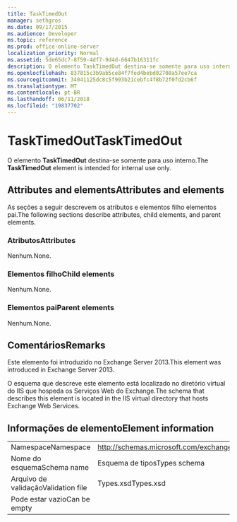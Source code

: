 ```yaml
---
title: TaskTimedOut
manager: sethgros
ms.date: 09/17/2015
ms.audience: Developer
ms.topic: reference
ms.prod: office-online-server
localization_priority: Normal
ms.assetid: 5de65dc7-8f59-4df7-9d4d-6647b16311fc
description: O elemento TaskTimedOut destina-se somente para uso interno.
ms.openlocfilehash: 837815c3b9ab5ce84f7fed4bebd02708a57ee7ca
ms.sourcegitcommit: 34041125dc8c5f993b21cebfc4f8b72f0fd2cb6f
ms.translationtype: MT
ms.contentlocale: pt-BR
ms.lasthandoff: 06/11/2018
ms.locfileid: "19837702"
---
```

# <a name="tasktimedout"></a><span data-ttu-id="2983b-103">TaskTimedOut</span><span class="sxs-lookup"><span data-stu-id="2983b-103">TaskTimedOut</span></span>

<span data-ttu-id="2983b-104">O elemento **TaskTimedOut** destina-se somente para uso interno.</span><span class="sxs-lookup"><span data-stu-id="2983b-104">The **TaskTimedOut** element is intended for internal use only.</span></span> 

## <a name="attributes-and-elements"></a><span data-ttu-id="2983b-105">Attributes and elements</span><span class="sxs-lookup"><span data-stu-id="2983b-105">Attributes and elements</span></span>

<span data-ttu-id="2983b-106">As seções a seguir descrevem os atributos e elementos filho elementos pai.</span><span class="sxs-lookup"><span data-stu-id="2983b-106">The following sections describe attributes, child elements, and parent elements.</span></span>
  
### <a name="attributes"></a><span data-ttu-id="2983b-107">Atributos</span><span class="sxs-lookup"><span data-stu-id="2983b-107">Attributes</span></span>

<span data-ttu-id="2983b-108">Nenhum.</span><span class="sxs-lookup"><span data-stu-id="2983b-108">None.</span></span>
  
### <a name="child-elements"></a><span data-ttu-id="2983b-109">Elementos filho</span><span class="sxs-lookup"><span data-stu-id="2983b-109">Child elements</span></span>

<span data-ttu-id="2983b-110">Nenhum.</span><span class="sxs-lookup"><span data-stu-id="2983b-110">None.</span></span>
  
### <a name="parent-elements"></a><span data-ttu-id="2983b-111">Elementos pai</span><span class="sxs-lookup"><span data-stu-id="2983b-111">Parent elements</span></span>

<span data-ttu-id="2983b-112">Nenhum.</span><span class="sxs-lookup"><span data-stu-id="2983b-112">None.</span></span>
  
## <a name="remarks"></a><span data-ttu-id="2983b-113">Comentários</span><span class="sxs-lookup"><span data-stu-id="2983b-113">Remarks</span></span>

<span data-ttu-id="2983b-114">Este elemento foi introduzido no Exchange Server 2013.</span><span class="sxs-lookup"><span data-stu-id="2983b-114">This element was introduced in Exchange Server 2013.</span></span>
  
<span data-ttu-id="2983b-115">O esquema que descreve este elemento está localizado no diretório virtual do IIS que hospeda os Serviços Web do Exchange.</span><span class="sxs-lookup"><span data-stu-id="2983b-115">The schema that describes this element is located in the IIS virtual directory that hosts Exchange Web Services.</span></span>
  
## <a name="element-information"></a><span data-ttu-id="2983b-116">Informações de elemento</span><span class="sxs-lookup"><span data-stu-id="2983b-116">Element information</span></span>

|||
|:-----|:-----|
|<span data-ttu-id="2983b-117">Namespace</span><span class="sxs-lookup"><span data-stu-id="2983b-117">Namespace</span></span>  <br/> |http://schemas.microsoft.com/exchange/services/2006/types  <br/> |
|<span data-ttu-id="2983b-118">Nome do esquema</span><span class="sxs-lookup"><span data-stu-id="2983b-118">Schema name</span></span>  <br/> |<span data-ttu-id="2983b-119">Esquema de tipos</span><span class="sxs-lookup"><span data-stu-id="2983b-119">Types schema</span></span>  <br/> |
|<span data-ttu-id="2983b-120">Arquivo de validação</span><span class="sxs-lookup"><span data-stu-id="2983b-120">Validation file</span></span>  <br/> |<span data-ttu-id="2983b-121">Types.xsd</span><span class="sxs-lookup"><span data-stu-id="2983b-121">Types.xsd</span></span>  <br/> |
|<span data-ttu-id="2983b-122">Pode estar vazio</span><span class="sxs-lookup"><span data-stu-id="2983b-122">Can be empty</span></span>  <br/> ||
   

